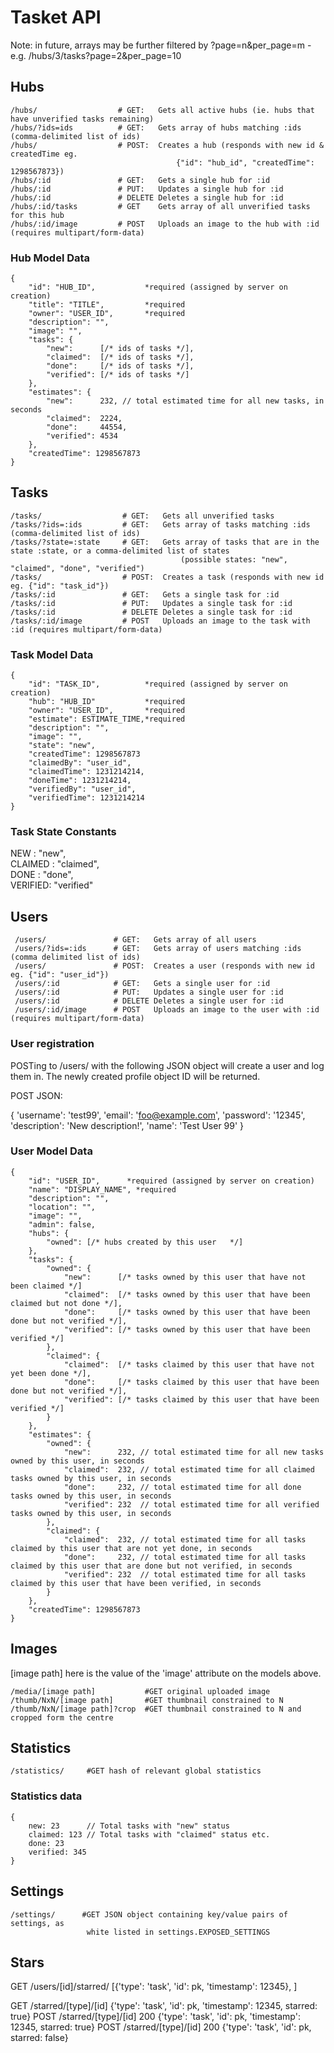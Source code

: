 # Tasket API #

Note: in future, arrays may be further filtered by ?page=n&per_page=m - e.g. /hubs/3/tasks?page=2&per_page=10


## Hubs ##

    /hubs/                  # GET:   Gets all active hubs (ie. hubs that have unverified tasks remaining)
    /hubs/?ids=ids          # GET:   Gets array of hubs matching :ids (comma-delimited list of ids)
    /hubs/                  # POST:  Creates a hub (responds with new id & createdTime eg.
                                         {"id": "hub_id", "createdTime": 1298567873})
    /hubs/:id               # GET:   Gets a single hub for :id
    /hubs/:id               # PUT:   Updates a single hub for :id
    /hubs/:id               # DELETE Deletes a single hub for :id
    /hubs/:id/tasks         # GET    Gets array of all unverified tasks for this hub
    /hubs/:id/image         # POST   Uploads an image to the hub with :id (requires multipart/form-data)

### Hub Model Data ###

    {
        "id": "HUB_ID",           *required (assigned by server on creation)
        "title": "TITLE",         *required
        "owner": "USER_ID",       *required
        "description": "",
        "image": "",
        "tasks": {
            "new":      [/* ids of tasks */],
            "claimed":  [/* ids of tasks */],
            "done":     [/* ids of tasks */],
            "verified": [/* ids of tasks */]
        },
        "estimates": {
            "new":      232, // total estimated time for all new tasks, in seconds
            "claimed":  2224,
            "done":     44554,
            "verified": 4534
        },
        "createdTime": 1298567873
    }

## Tasks ##

    /tasks/                  # GET:   Gets all unverified tasks
    /tasks/?ids=:ids         # GET:   Gets array of tasks matching :ids (comma-delimited list of ids)
    /tasks/?state=:state     # GET:   Gets array of tasks that are in the state :state, or a comma-delimited list of states
                                          (possible states: "new", "claimed", "done", "verified")
    /tasks/                  # POST:  Creates a task (responds with new id eg. {"id": "task_id"})
    /tasks/:id               # GET:   Gets a single task for :id
    /tasks/:id               # PUT:   Updates a single task for :id
    /tasks/:id               # DELETE Deletes a single task for :id
    /tasks/:id/image         # POST   Uploads an image to the task with :id (requires multipart/form-data)

### Task Model Data ###

    {
        "id": "TASK_ID",          *required (assigned by server on creation)
        "hub": "HUB_ID"           *required
        "owner": "USER_ID",       *required
        "estimate": ESTIMATE_TIME,*required
        "description": "",
        "image": "",
        "state": "new",
        "createdTime": 1298567873
        "claimedBy": "user_id",
        "claimedTime": 1231214214,
        "doneTime": 1231214214,
        "verifiedBy": "user_id",
        "verifiedTime": 1231214214
    }

### Task State Constants ###

NEW     : "new",  
CLAIMED : "claimed",  
DONE    : "done",  
VERIFIED: "verified"  

## Users ##

     /users/               # GET:   Gets array of all users
     /users/?ids=:ids      # GET:   Gets array of users matching :ids (comma delimited list of ids)
     /users/               # POST:  Creates a user (responds with new id eg. {"id": "user_id"})
     /users/:id            # GET:   Gets a single user for :id
     /users/:id            # PUT:   Updates a single user for :id
     /users/:id            # DELETE Deletes a single user for :id
     /users/:id/image      # POST   Uploads an image to the user with :id (requires multipart/form-data)

### User registration ###

POSTing to /users/ with the following JSON object will create a user and log 
them in.  The newly created profile object ID will be returned.

POST JSON:

{
    'username': 'test99', 
    'email': 'foo@example.com', 
    'password': '12345', 
    'description': 'New description!', 
    'name': 'Test User 99'
}


### User Model Data ###

    {
        "id": "USER_ID",      *required (assigned by server on creation)
        "name": "DISPLAY_NAME", *required
        "description": "",
        "location": "",
        "image": "",
        "admin": false,
        "hubs": {
            "owned": [/* hubs created by this user   */]
        },
        "tasks": {
            "owned": {
                "new":      [/* tasks owned by this user that have not been claimed */]
                "claimed":  [/* tasks owned by this user that have been claimed but not done */],
                "done":     [/* tasks owned by this user that have been done but not verified */],
                "verified": [/* tasks owned by this user that have been verified */]
            },
            "claimed": {
                "claimed":  [/* tasks claimed by this user that have not yet been done */],
                "done":     [/* tasks claimed by this user that have been done but not verified */],
                "verified": [/* tasks claimed by this user that have been verified */]
            }
        },
        "estimates": {
            "owned": {
                "new":      232, // total estimated time for all new tasks owned by this user, in seconds
                "claimed":  232, // total estimated time for all claimed tasks owned by this user, in seconds
                "done":     232, // total estimated time for all done tasks owned by this user, in seconds
                "verified": 232  // total estimated time for all verified tasks owned by this user, in seconds
            },
            "claimed": {
                "claimed":  232, // total estimated time for all tasks claimed by this user that are not yet done, in seconds
                "done":     232, // total estimated time for all tasks claimed by this user that are done but not verified, in seconds
                "verified": 232  // total estimated time for all tasks claimed by this user that have been verified, in seconds
            }
        },
        "createdTime": 1298567873
    }


## Images ##

[image path] here is the value of the 'image' attribute on the models above.

    /media/[image path]           #GET original uploaded image
    /thumb/NxN/[image path]       #GET thumbnail constrained to N
    /thumb/NxN/[image path]?crop  #GET thumbnail constrained to N and cropped form the centre
    
    
## Statistics ##

    /statistics/     #GET hash of relevant global statistics

### Statistics data ###
    {
        new: 23      // Total tasks with "new" status
        claimed: 123 // Total tasks with "claimed" status etc.
        done: 23
        verified: 345
    }


## Settings ##

    /settings/      #GET JSON object containing key/value pairs of settings, as 
                     white listed in settings.EXPOSED_SETTINGS

## Stars ## 
GET /users/[id]/starred/ [{'type': 'task', 'id': pk, 'timestamp': 12345}, ]

GET /starred/[type]/[id] {'type': 'task', 'id': pk, 'timestamp': 12345, starred: true}
POST /starred/[type]/[id] 200 {'type': 'task', 'id': pk, 'timestamp': 12345, starred: true}
POST /starred/[type]/[id] 200 {'type': 'task', 'id': pk, starred: false}